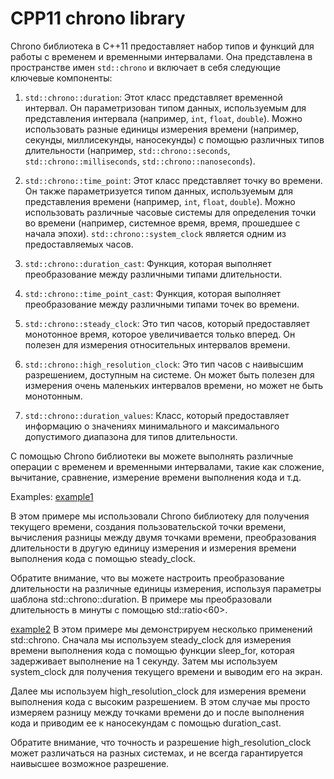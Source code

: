 # CPP11 chrono library

Chrono библиотека в C++11 предоставляет набор типов и функций для работы с временем и временными интервалами. Она представлена в пространстве имен `std::chrono` и включает в себя следующие ключевые компоненты:

1. `std::chrono::duration`: Этот класс представляет временной интервал. Он параметризован типом данных, используемым для представления интервала (например, `int`, `float`, `double`). Можно использовать разные единицы измерения времени (например, секунды, миллисекунды, наносекунды) с помощью различных типов длительности (например, `std::chrono::seconds`, `std::chrono::milliseconds`, `std::chrono::nanoseconds`).

2. `std::chrono::time_point`: Этот класс представляет точку во времени. Он также параметризуется типом данных, используемым для представления времени (например, `int`, `float`, `double`). Можно использовать различные часовые системы для определения точки во времени (например, системное время, время, прошедшее с начала эпохи). `std::chrono::system_clock` является одним из предоставляемых часов.

3. `std::chrono::duration_cast`: Функция, которая выполняет преобразование между различными типами длительности.

4. `std::chrono::time_point_cast`: Функция, которая выполняет преобразование между различными типами точек во времени.

5. `std::chrono::steady_clock`: Это тип часов, который предоставляет монотонное время, которое увеличивается только вперед. Он полезен для измерения относительных интервалов времени.

6. `std::chrono::high_resolution_clock`: Это тип часов с наивысшим разрешением, доступным на системе. Он может быть полезен для измерения очень маленьких интервалов времени, но может не быть монотонным.

7. `std::chrono::duration_values`: Класс, который предоставляет информацию о значениях минимального и максимального допустимого диапазона для типов длительности.

С помощью Chrono библиотеки вы можете выполнять различные операции с временем и временными интервалами, такие как сложение, вычитание, сравнение, измерение времени выполнения кода и т.д.

Examples:
[example1](./code/chrono.cpp)

В этом примере мы использовали Chrono библиотеку для получения текущего времени, создания пользовательской точки времени, вычисления разницы между двумя точками времени, преобразования длительности в другую единицу измерения и измерения времени выполнения кода с помощью steady_clock.

Обратите внимание, что вы можете настроить преобразование длительности на различные единицы измерения, используя параметры шаблона std::chrono::duration. В примере мы преобразовали длительность в минуты с помощью std::ratio<60>.

[example2](./code/chrono2.cpp)
В этом примере мы демонстрируем несколько применений std::chrono. Сначала мы используем steady_clock для измерения времени выполнения кода с помощью функции sleep_for, которая задерживает выполнение на 1 секунду. Затем мы используем system_clock для получения текущего времени и выводим его на экран.

Далее мы используем high_resolution_clock для измерения времени выполнения кода с высоким разрешением. В этом случае мы просто измеряем разницу между точками времени до и после выполнения кода и приводим ее к наносекундам с помощью duration_cast.

Обратите внимание, что точность и разрешение high_resolution_clock может различаться на разных системах, и не всегда гарантируется наивысшее возможное разрешение.